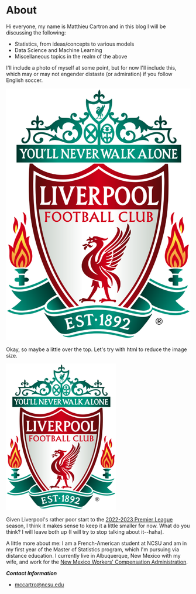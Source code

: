 # About
Hi everyone, my name is Matthieu Cartron and in this blog I will be discussing the following:
- Statistics, from ideas/concepts to various models
- Data Science and Machine Learning
- Miscellaneous topics in the realm of the above

I'll include a photo of myself at some point, but for now I'll include this, which may or may not engender distaste (or admiration) if you follow English soccer. 

![The Liverpool crest](Liverpool_FC.svg.png)

Okay, so maybe a little over the top. Let's try with html to reduce the image size. 

<img src="Liverpool_FC.svg.png" alt="Liverpool Crest" style="width:300px;height:400px;">

Given Liverpool's rather poor start to the [2022-2023 Premier League](https://www.premierleague.com/) season, I think it makes sense to keep it a little smaller for now. What do you think? I will leave both up (I will try to stop talking about it--haha). 

A little more about me: I am a French-American student at NCSU and am in my first year of the Master of Statistics program, which I'm pursuing via distance education. I currently live in Albuquerque, New Mexico with my wife, and work for the [New Mexico Workers' Compensation Administration](https://workerscomp.nm.gov/).

***Contact Information***
- mccartro@ncsu.edu

